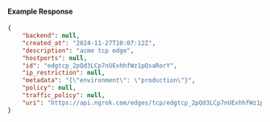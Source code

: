 <!-- Code generated for API Clients. DO NOT EDIT. -->

#### Example Response

```json
{
	"backend": null,
	"created_at": "2024-11-27T10:07:12Z",
	"description": "acme tcp edge",
	"hostports": null,
	"id": "edgtcp_2pQd3LCp7nUExhhfWz1pQsaRorY",
	"ip_restriction": null,
	"metadata": "{\"environment\": \"production\"}",
	"policy": null,
	"traffic_policy": null,
	"uri": "https://api.ngrok.com/edges/tcp/edgtcp_2pQd3LCp7nUExhhfWz1pQsaRorY"
}
```
